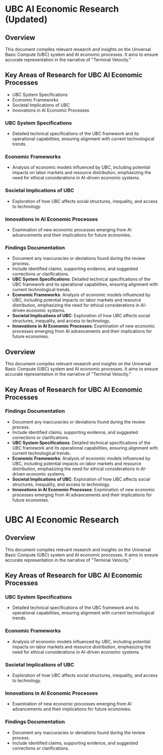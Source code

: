 # UBC AI Economic Research (Updated)

## Overview
This document compiles relevant research and insights on the Universal Basic Compute (UBC) system and AI economic processes. It aims to ensure accurate representation in the narrative of "Terminal Velocity."

## Key Areas of Research for UBC AI Economic Processes
- UBC System Specifications
- Economic Frameworks
- Societal Implications of UBC
- Innovations in AI Economic Processes

### UBC System Specifications
- Detailed technical specifications of the UBC framework and its operational capabilities, ensuring alignment with current technological trends.
### Economic Frameworks
- Analysis of economic models influenced by UBC, including potential impacts on labor markets and resource distribution, emphasizing the need for ethical considerations in AI-driven economic systems.
### Societal Implications of UBC
- Exploration of how UBC affects social structures, inequality, and access to technology.
### Innovations in AI Economic Processes
- Examination of new economic processes emerging from AI advancements and their implications for future economies.

### Findings Documentation
- Document any inaccuracies or deviations found during the review process.
- Include identified claims, supporting evidence, and suggested corrections or clarifications.
- **UBC System Specifications**: Detailed technical specifications of the UBC framework and its operational capabilities, ensuring alignment with current technological trends.
- **Economic Frameworks**: Analysis of economic models influenced by UBC, including potential impacts on labor markets and resource distribution, emphasizing the need for ethical considerations in AI-driven economic systems.
- **Societal Implications of UBC**: Exploration of how UBC affects social structures, inequality, and access to technology.
- **Innovations in AI Economic Processes**: Examination of new economic processes emerging from AI advancements and their implications for future economies.

## Overview
This document compiles relevant research and insights on the Universal Basic Compute (UBC) system and AI economic processes. It aims to ensure accurate representation in the narrative of "Terminal Velocity."

## Key Areas of Research for UBC AI Economic Processes

### Findings Documentation
- Document any inaccuracies or deviations found during the review process.
- Include identified claims, supporting evidence, and suggested corrections or clarifications.
- **UBC System Specifications**: Detailed technical specifications of the UBC framework and its operational capabilities, ensuring alignment with current technological trends.
- **Economic Frameworks**: Analysis of economic models influenced by UBC, including potential impacts on labor markets and resource distribution, emphasizing the need for ethical considerations in AI-driven economic systems.
- **Societal Implications of UBC**: Exploration of how UBC affects social structures, inequality, and access to technology.
- **Innovations in AI Economic Processes**: Examination of new economic processes emerging from AI advancements and their implications for future economies.
# UBC AI Economic Research

## Overview
This document compiles relevant research and insights on the Universal Basic Compute (UBC) system and AI economic processes. It aims to ensure accurate representation in the narrative of "Terminal Velocity."

## Key Areas of Research for UBC AI Economic Processes

### UBC System Specifications
- Detailed technical specifications of the UBC framework and its operational capabilities, ensuring alignment with current technological trends.

### Economic Frameworks
- Analysis of economic models influenced by UBC, including potential impacts on labor markets and resource distribution, emphasizing the need for ethical considerations in AI-driven economic systems.

### Societal Implications of UBC
- Exploration of how UBC affects social structures, inequality, and access to technology.

### Innovations in AI Economic Processes
- Examination of new economic processes emerging from AI advancements and their implications for future economies.

### Findings Documentation
- Document any inaccuracies or deviations found during the review process.
- Include identified claims, supporting evidence, and suggested corrections or clarifications.

